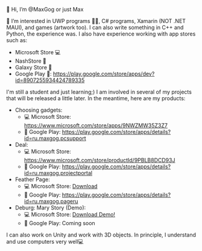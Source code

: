 👋 Hi, I’m @MaxGog or just Max

👀 I’m interested in UWP programs 🐱‍👤, C# programs, Xamarin (NOT .NET MAUI), and games (artwork too). I can also write something in C++ and Python, the experience was. I also have experience working with app stores such as:
- Microsoft Store 💻
- NashStore 📱
- Galaxy Store 📱
- Google Play 📱: https://play.google.com/store/apps/dev?id=8907255934424789335

I'm still a student and just learning;) I am involved in several of my projects that will be released a little later. In the meantime, here are my products:
- Choosing gadgets:
     * 💻 Microsoft Store: https://www.microsoft.com/store/apps/9NWZMW35Z3Z7
     * 📱 Google Play: https://play.google.com/store/apps/details?id=ru.maxgog.pcsupport
- Deal:
     * 💻 Microsoft Store: https://www.microsoft.com/store/productId/9PBLB8DCD93J
     * 📱 Google Play: https://play.google.com/store/apps/details?id=ru.maxgog.projectportal
- Feather Page:
     * 💻 Microsoft Store: [Download](https://www.microsoft.com/store/productId/9NLH3P7LNX78)
     * 📱 Google Play: https://play.google.com/store/apps/details?id=ru.maxgog.pageru
- Deburg: Mary Story (Demo):
     * 💻 Microsoft Store: [Download Demo!](https://www.microsoft.com/store/productid/9MV3Z24PHKJH?ocid=pdpshare)
     * 📱 Google Play: Coming soon

I can also work on Unity and work with 3D objects. In principle, I understand and use computers very well💻
